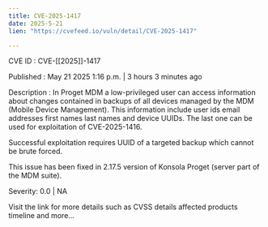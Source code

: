 ```yaml
---
title: CVE-2025-1417
date: 2025-5-21
lien: "https://cvefeed.io/vuln/detail/CVE-2025-1417"

---
```


CVE ID : CVE-[[2025]]-1417

Published :  May 21
2025
1:16 p.m. | 3 hours
3 minutes ago

Description : In Proget MDM
a low-privileged user can access information about changes contained in backups of all devices managed by the MDM (Mobile Device Management). This information include user ids
email addresses
first names
last names and device UUIDs. The last one can be used for exploitation of CVE-2025-1416.

Successful exploitation requires UUID of a targeted backup
which cannot be brute forced. 

This issue has been fixed in 2.17.5 version of Konsola Proget (server part of the MDM suite).

Severity: 0.0 | NA

Visit the link for more details
such as CVSS details
affected products
timeline
and more...
